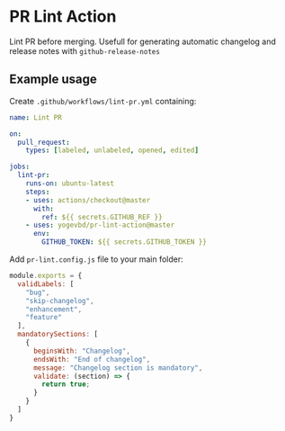 # PR Lint Action

Lint PR before merging. Usefull for generating automatic changelog and release notes with `github-release-notes`

## Example usage
Create `.github/workflows/lint-pr.yml` containing:

```yml
name: Lint PR

on:
  pull_request:
    types: [labeled, unlabeled, opened, edited]

jobs:
  lint-pr:
    runs-on: ubuntu-latest
    steps:
    - uses: actions/checkout@master
      with:
        ref: ${{ secrets.GITHUB_REF }}
    - uses: yogevbd/pr-lint-action@master
      env:
        GITHUB_TOKEN: ${{ secrets.GITHUB_TOKEN }}
```

Add `pr-lint.config.js` file to your main folder:
```javascript
module.exports = {
  validLabels: [
    "bug",
    "skip-changelog",
    "enhancement",
    "feature"
  ],
  mandatorySections: [
    {
      beginsWith: "Changelog",
      endsWith: "End of changelog",
      message: "Changelog section is mandatory",
      validate: (section) => {
        return true;
      }
    }
  ]
}
```
